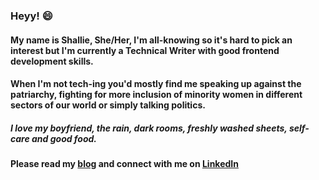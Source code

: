 ### Heyy! 😄
#### My name is Shallie, She/Her, I'm all-knowing so it's hard to pick an interest but I'm currently a Technical Writer with good frontend development skills.
#### When I'm not tech-ing you'd mostly find me speaking up against the patriarchy, fighting for more inclusion of minority women in different sectors of our world or simply talking politics.
##### I love my boyfriend, the rain, dark rooms, freshly washed sheets, self-care and good food.

#### Please read my [blog](https://shallieverse.hashnode.dev) and connect with me on [LinkedIn](https://www.linkedin.com/in/shalliethegod/)
